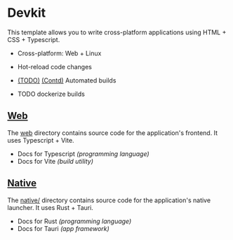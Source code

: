 # Devkit

This template allows you to write cross-platform applications using HTML + CSS + Typescript.

- Cross-platform: Web + Linux
- Hot-reload code changes
- [(TODO)](https://github.com/tauri-apps/tauri-action/tree/dev) [(Contd)](https://tauri.app/v1/guides/building/cross-platform/) Automated builds

- TODO dockerize builds

## [Web](./web/)

The [web](./web/) directory contains source code for the application's frontend.  It uses Typescript + Vite.

- Docs for Typescript _(programming language)_
- Docs for Vite _(build utility)_

## [Native](./native/)

The [native/](./native/) directory contains source code for the application's native launcher.  It uses Rust + Tauri.

- Docs for Rust _(programming language)_
- Docs for Tauri _(app framework)_